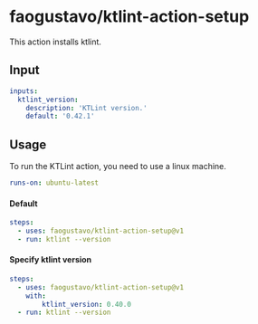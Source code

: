 # faogustavo/ktlint-action-setup

This action installs ktlint.

## Input

```yml
inputs:
  ktlint_version:
    description: 'KTLint version.'
    default: '0.42.1'
```

## Usage

To run the KTLint action, you need to use a linux machine.

```yml
runs-on: ubuntu-latest
```

#### Default

```yml
steps:
  - uses: faogustavo/ktlint-action-setup@v1
  - run: ktlint --version
```


#### Specify ktlint version

```yml
steps:
  - uses: faogustavo/ktlint-action-setup@v1
    with:
        ktlint_version: 0.40.0
  - run: ktlint --version
```
